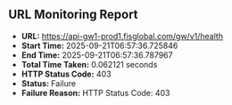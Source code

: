 ## URL Monitoring Report

- **URL:** https://api-gw1-prod1.fisglobal.com/gw/v1/health
- **Start Time:** 2025-09-21T06:57:36.725846
- **End Time:** 2025-09-21T06:57:36.787967
- **Total Time Taken:** 0.062121 seconds
- **HTTP Status Code:** 403
- **Status:** Failure
- **Failure Reason:** HTTP Status Code: 403
